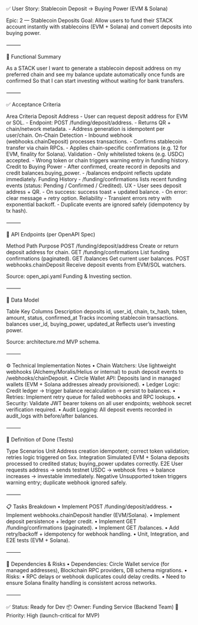 ✅ User Story: Stablecoin Deposit → Buying Power (EVM & Solana)

Epic: 2 — Stablecoin Deposits
Goal: Allow users to fund their STACK account instantly with stablecoins (EVM + Solana) and convert deposits into buying power.

⸻

🎯 Functional Summary

As a STACK user
I want to generate a stablecoin deposit address on my preferred chain and see my balance update automatically once funds are confirmed
So that I can start investing without waiting for bank transfers.

⸻

✅ Acceptance Criteria

Area	Criteria
Deposit Address	- User can request deposit address for EVM or SOL.  - Endpoint: POST /funding/deposit/address.  - Returns QR + chain/network metadata.  - Address generation is idempotent per user/chain.
On-Chain Detection	- Inbound webhook (webhooks.chainDeposit) processes transactions.  - Confirms stablecoin transfer via chain RPCs.  - Applies chain-specific confirmations (e.g. 12 for EVM, finality for Solana).
Validation	- Only whitelisted tokens (e.g. USDC) accepted.  - Wrong token or chain triggers warning entry in funding history.
Credit to Buying Power	- After confirmed, create record in deposits and credit balances.buying_power.  - /balances endpoint reflects update immediately.
Funding History	- /funding/confirmations lists recent funding events (status: Pending / Confirmed / Credited).
UX	- User sees deposit address + QR.  - On success: success toast + updated balance.  - On error: clear message + retry option.
Reliability	- Transient errors retry with exponential backoff.  - Duplicate events are ignored safely (idempotency by tx hash).


⸻

🧩 API Endpoints (per OpenAPI Spec)

Method	Path	Purpose
POST	/funding/deposit/address	Create or return deposit address for chain.
GET	/funding/confirmations	List funding confirmations (paginated).
GET	/balances	Get current user balances.
POST	webhooks.chainDeposit	Receive deposit events from EVM/SOL watchers.

Source: open_api.yaml Funding & Investing section.

⸻

🧱 Data Model

Table	Key Columns	Description
deposits	id, user_id, chain, tx_hash, token, amount, status, confirmed_at	Tracks incoming stablecoin transactions.
balances	user_id, buying_power, updated_at	Reflects user’s investing power.

Source: architecture.md MVP schema.

⸻

⚙️ Technical Implementation Notes
	•	Chain Watchers: Use lightweight webhooks (Alchemy/Moralis/Helius or internal) to push deposit events to /webhooks/chainDeposit.
	•	Circle Wallet API: Deposits land in managed wallets (EVM + Solana addresses already provisioned).
	•	Ledger Logic: Credit ledger → trigger balance recalculation → persist to balances.
	•	Retries: Implement retry queue for failed webhooks and RPC lookups.
	•	Security: Validate JWT bearer tokens on all user endpoints; webhook secret verification required.
	•	Audit Logging: All deposit events recorded in audit_logs with before/after balances.

⸻

🧪 Definition of Done (Tests)

Type	Scenarios
Unit	Address creation idempotent; correct token validation; retries logic triggered on 5xx.
Integration	Simulated EVM + Solana deposits processed to credited status; buying_power updates correctly.
E2E	User requests address → sends testnet USDC → webhook fires → balance increases → investable immediately.
Negative	Unsupported token triggers warning entry; duplicate webhook ignored safely.


⸻

📋 Tasks Breakdown
	•	Implement POST /funding/deposit/address.
	•	Implement webhooks.chainDeposit handler (EVM/Solana).
	•	Implement deposit persistence + ledger credit.
	•	Implement GET /funding/confirmations (paginated).
	•	Implement GET /balances.
	•	Add retry/backoff + idempotency for webhook handling.
	•	Unit, Integration, and E2E tests (EVM + Solana).

⸻

📌 Dependencies & Risks
	•	Dependencies: Circle Wallet service (for managed addresses), Blockchain RPC providers, DB schema migrations.
	•	Risks:
	•	RPC delays or webhook duplicates could delay credits.
	•	Need to ensure Solana finality handling is consistent across networks.

⸻

✅ Status: Ready for Dev
📦 Owner: Funding Service (Backend Team)
📅 Priority: High (launch-critical for MVP)
